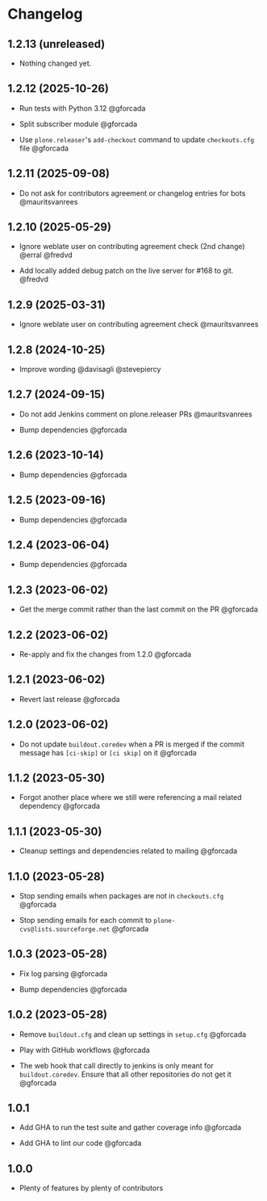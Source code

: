 # Changelog

## 1.2.13 (unreleased)

- Nothing changed yet.

## 1.2.12 (2025-10-26)

- Run tests with Python 3.12 @gforcada

- Split subscriber module @gforcada

- Use `plone.releaser`'s `add-checkout` command to update `checkouts.cfg` file @gforcada

## 1.2.11 (2025-09-08)

- Do not ask for contributors agreement or changelog entries for bots @mauritsvanrees

## 1.2.10 (2025-05-29)

- Ignore weblate user on contributing agreement check (2nd change) @erral @fredvd

- Add locally added debug patch on the live server for #168 to git. @fredvd

## 1.2.9 (2025-03-31)

- Ignore weblate user on contributing agreement check @mauritsvanrees

## 1.2.8 (2024-10-25)

- Improve wording @davisagli @stevepiercy

## 1.2.7 (2024-09-15)

- Do not add Jenkins comment on plone.releaser PRs @mauritsvanrees

- Bump dependencies @gforcada

## 1.2.6 (2023-10-14)

- Bump dependencies @gforcada

## 1.2.5 (2023-09-16)

- Bump dependencies @gforcada

## 1.2.4 (2023-06-04)

- Bump dependencies @gforcada

## 1.2.3 (2023-06-02)

- Get the merge commit rather than the last commit on the PR @gforcada

## 1.2.2 (2023-06-02)

- Re-apply and fix the changes from 1.2.0 @gforcada

## 1.2.1 (2023-06-02)

- Revert last release @gforcada

## 1.2.0 (2023-06-02)

- Do not update `buildout.coredev` when a PR is merged
  if the commit message has `[ci-skip]` or `[ci skip]` on it @gforcada

## 1.1.2 (2023-05-30)

- Forgot another place where we still were referencing a mail related dependency @gforcada

## 1.1.1 (2023-05-30)

- Cleanup settings and dependencies related to mailing @gforcada

## 1.1.0 (2023-05-28)

- Stop sending emails when packages are not in `checkouts.cfg` @gforcada

- Stop sending emails for each commit to `plone-cvs@lists.sourceforge.net` @gforcada

## 1.0.3 (2023-05-28)

- Fix log parsing @gforcada

- Bump dependencies @gforcada

## 1.0.2 (2023-05-28)

- Remove `buildout.cfg` and clean up settings in `setup.cfg` @gforcada

- Play with GitHub workflows @gforcada

- The web hook that call directly to jenkins is only meant for `buildout.coredev`.
  Ensure that all other repositories do not get it @gforcada

## 1.0.1

- Add GHA to run the test suite and gather coverage info @gforcada

- Add GHA to lint our code @gforcada

## 1.0.0

- Plenty of features by plenty of contributors
